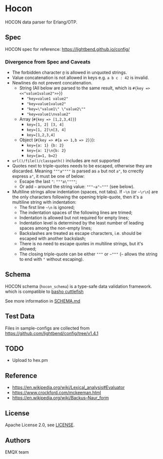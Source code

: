 # Hocon

HOCON data parser for Erlang/OTP.

## Spec

HOCON spec for reference: https://lightbend.github.io/config/

### Divergence from Spec and Caveats

- The forbidden character `@` is allowed in unquoted strings.
- Value concatenation is not allowed in keys e.g. `a b c : 42` is invalid.
- Newlines do not prevent concatenation.
  - String (All below are parsed to the same result, which is `#{key => <<"value1value2">>}`)
    * `"key=value1 value2"`
    * `"key=value1value2"`
    * `"key=\"value1\" \"value2\""`
    * `"key=value1\nvalue2"`
  - Array (`#{key => [1,2,3,4]}`)
    * `key=[1, 2] [3, 4]`
    * `key=[1, 2]\n[3, 4]`
    * `key=[1,2,3,4]`
  - Object (`#{key => #{a => 1,b => 2}}`):
    * `key={a: 1} {b: 2}`
    * `key={a: 1}\n{b: 2}`
    * `key={a=1, b=2}`
- `url()/file()/classpath()` includes are not supported
- Quotes next to triple-quotes needs to be escaped, otherwise they are discarded.
  Meaning `"""a""""` is parsed as `a` but not `a"`, to crrectly express `a"`, it must be one of below:
    * Escape the last `"`: `"""a\""""`;
    * Or add `~` around the string value: `"""~a"~"""` (see below).
- Multiline strings allow indentation (spaces, not tabs).
  If `~\n` (or `~\r\n`) are the only characters following the opening triple-quote, then it's a multiline string with indentation:
    * The first line `~\n` is ignored;
    * The indentation spaces of the following lines are trimed;
    * Indentation is allowed but not required for empty lines;
    * Indentation level is determined by the least number of leading spaces among the non-empty lines;
    * Backslashes are treated as escape characters, i.e. should be escaped with another backslash;
    * There is no need to escape quotes in multiline strings, but it's allowed;
    * The closing triple-quote can be either `"""` or `~"""` (`~` allows the string to end with `"` without escaping).

## Schema

HOCON schema (`hocon_schema`) is a type-safe data validation framework.
which is compatible to [basho cuttlefish](https://github.com/basho/cuttlefish)

See more information in [SCHEMA.md](SCHEMA.md)

## Test Data

Files in sample-configs are collected from https://github.com/lightbend/config/tree/v1.4.1

## TODO

- Upload to hex.pm

## Reference

- https://en.wikipedia.org/wiki/Lexical_analysis#Evaluator
- https://www.crockford.com/mckeeman.html
- https://en.wikipedia.org/wiki/Backus–Naur_form

## License

Apache License 2.0, see [LICENSE](./LICENSE).

## Authors

EMQX team
